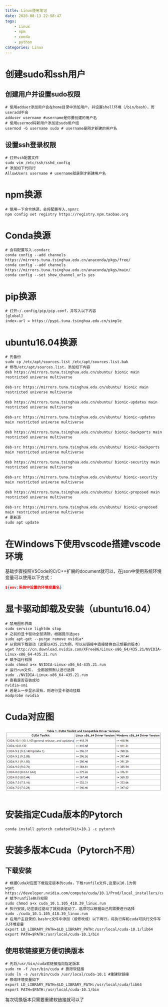 ```yaml
---
title: Linux使用笔记
date: 2020-08-13 22:58:47
tags: 
    - Linux 
    - npm
	- conda
	- python
categories: Linux
---
```



# 创建sudo和ssh用户

## 创建用户并设置sudo权限

```shell
# 使用adduer添加用户会在home目录中添加用户，并设置shell环境（/bin/bash），而useradd不会
adduser username #username是你要创建的用户名
# 使用usermod将新用户添加进sudo用户组
usermod -G username sudo # username是刚才新建的用户名
```

## 设置ssh登录权限

```shell
# 打开ssh配置文件
sudo vim /etc/ssh/sshd_config
# 添加如下代码行
AllowUsers username # username就是刚才新建用户名
```

# npm换源

```shell
# 使用一下命令换源，会将配置写入.npmrc
npm config set registry https://registry.npm.taobao.org
```

# Conda换源

```shell
# 会将配置写入.condarc
conda config --add channels https://mirrors.tuna.tsinghua.edu.cn/anaconda/pkgs/free/
conda config --add channels https://mirrors.tuna.tsinghua.edu.cn/anaconda/pkgs/main/
conda config --set show_channel_urls yes
```

# pip换源

```shell
# 打开~/.config/pip/pip.conf，并写入以下内容
[global]
index-url = https://pypi.tuna.tsinghua.edu.cn/simple
```

# ubuntu16.04换源

```shell
# 先备份
sudo cp /etc/apt/sources.list /etc/apt/sources.list.bak
# 修改/etc/apt/sources.list，添加如下内容
deb https://mirrors.tuna.tsinghua.edu.cn/ubuntu/ bionic main restricted universe multiverse

deb-src https://mirrors.tuna.tsinghua.edu.cn/ubuntu/ bionic main restricted universe multiverse

deb https://mirrors.tuna.tsinghua.edu.cn/ubuntu/ bionic-updates main restricted universe multiverse

deb-src https://mirrors.tuna.tsinghua.edu.cn/ubuntu/ bionic-updates main restricted universe multiverse

deb https://mirrors.tuna.tsinghua.edu.cn/ubuntu/ bionic-backports main restricted universe multiverse

deb-src https://mirrors.tuna.tsinghua.edu.cn/ubuntu/ bionic-backports main restricted universe multiverse

deb https://mirrors.tuna.tsinghua.edu.cn/ubuntu/ bionic-security main restricted universe multiverse

deb-src https://mirrors.tuna.tsinghua.edu.cn/ubuntu/ bionic-security main restricted universe multiverse

deb https://mirrors.tuna.tsinghua.edu.cn/ubuntu/ bionic-proposed main restricted universe multiverse

deb-src https://mirrors.tuna.tsinghua.edu.cn/ubuntu/ bionic-proposed main restricted universe multiverse
# 更新源
sudo apt update
```



# 在Windows下使用vscode搭建vscode环境

基础步骤按照VSCode的C/C++扩展的document就可以，在json中使用系统环境变量可以使用以下方式：

```json
${env:系统中设置的环境变量名}
```
<!--more-->
<!--more-->
# 显卡驱动卸载及安装（ubuntu16.04）

```shell
# 禁用图形界面
sudo service lightdm stop
# 之前的显卡驱动全部清除，根据提示选yes
sudo apt-get --purge remove nvidia*
# 从官网下载驱动（这里以435.21为例，可以从链接中直接替换自己想要的版本）
wget http://cn.download.nvidia.com/XFree86/Linux-x86_64/435.21/NVIDIA-Linux-x86_64-435.21.run
# 赋予运行权限
sudo chmod a+x NVIDIA-Linux-x86_64-435.21.run
# 运行run文件， 全都按照默认进行选择
sudo ./NVIDIA-Linux-x86_64-435.21.run
# 查看是否安装成功
nvidia-smi
# 若是上一步显示没有，则进行显卡驱动挂载
modprobe nvidia
```

# Cuda对应图

![](\images\image-20200822111634528.png)

# 安装指定Cuda版本的Pytorch

```shell
conda install pytorch cudatoolkit=10.1 -c pytorch
```

# 安装多版本Cuda（Pytorch不用）

## 下载安装

[官网下载]: https://developer.nvidia.com/cuda-toolkit-archive

```shell
# 根据Cuda对应图下载指定版本的cuda，下载runfile文件,这里以10.1为例
wget https://developer.nvidia.com/compute/cuda/10.1/Prod/local_installers/cuda_10.1.105_418.39_linux.run
# 赋予runfile执行权限
sudo chmod a+x cuda_10.1.105_418.39_linux.run
# 执行安装,记住装过驱动了就别装驱动了，选项可以根据自己的需要进行选择
sudo ./cuda_10.1.105_418.39_linux.run
# 在用户主目录的.bashrc文件中添加（或修改成）以下两行，将执行库和cuda可执行文件写入环境变量
export LD_LIBRARY_PATH=$LD_LIBRARY_PATH:/usr/local/cuda-10.1/lib64
export PATH=$PATH:/usr/local/cuda-10.1/bin
```

## 使用软链接更方便切换版本

```shell
# 先将/usr/bin/cuda软链接指向指定版本
sudo rm -f /usr/bin/cuda # 删除软链接
sudo ln -s /usr/bin/cuda /usr/local/cuda-10.1 #重建软链接
# 修改环境变量如下
export LD_LIBRARY_PATH=$LD_LIBRARY_PATH:/usr/local/cuda/lib64
export PATH=$PATH:/usr/local/cuda-10.1/bin
```

每次切换版本只需要重建软链接就可以了